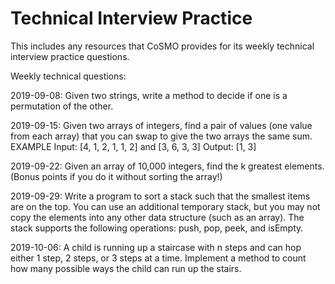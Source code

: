 # Technical Interview Practice

This includes any resources that CoSMO provides for its weekly technical interview practice questions.

Weekly technical questions:

2019-09-08: Given two strings, write a method to decide if one is a permutation of the other.

2019-09-15: Given two arrays of integers, find a pair of values (one value from each array) that you can swap to give the two arrays the same sum.
EXAMPLE
Input: [4, 1, 2, 1, 1, 2] and [3, 6, 3, 3]
Output: [1, 3] 

2019-09-22: Given an array of 10,000 integers, find the k greatest elements. (Bonus points if you do it without sorting the array!)

2019-09-29: Write a program to sort a stack such that the smallest items are on the top. You can use an additional temporary stack, but you may not copy the elements into any other data structure (such as an array). The stack supports the following operations: push, pop, peek, and isEmpty.

2019-10-06: A child is running up a staircase with n steps and can hop either 1 step, 2 steps, or 3 steps at a time. Implement a method to count how many possible ways the child can run up the stairs.
